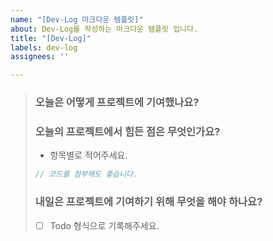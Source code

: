 ```yaml
---
name: "[Dev-Log 마크다운 템플릿]"
about: Dev-Log를 작성하는 마크다운 템플릿 입니다.
title: "[Dev-Log]"
labels: dev-log
assignees: ''

---
```


> ### 오늘은 어떻게 프로젝트에 기여했나요?
>
> ### 오늘의 프로젝트에서 힘든 점은 무엇인가요?
>
> - 항목별로 적어주세요.
>
> ```js
> // 코드를 첨부해도 좋습니다.
> ```
>
> ### 내일은 프로젝트에 기여하기 위해 무엇을 해야 하나요?
>
> - [ ] Todo 형식으로 기록해주세요.
